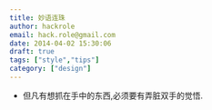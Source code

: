 ```yaml
---
title: 妙语连珠
author: hackrole
email: hack.role@gmail.com
date: 2014-04-02 15:30:06
draft: true
tags: ["style","tips"]
category: ["design"]
---
```





+ 但凡有想抓在手中的东西,必须要有弄脏双手的觉悟.
